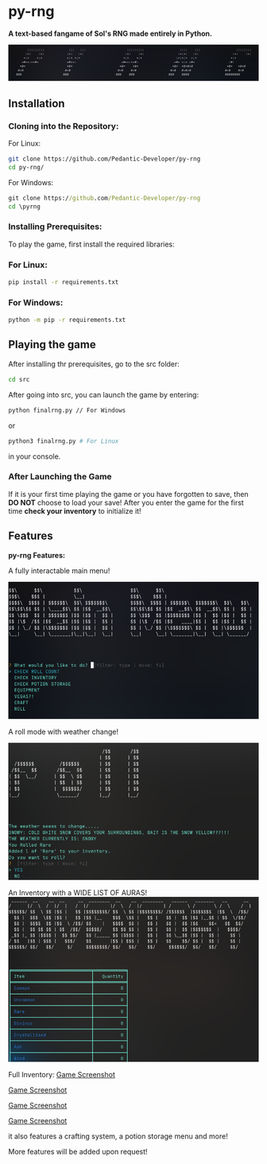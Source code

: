 # py-rng
**A text-based fangame of Sol's RNG made entirely in Python.**

![Game Screenshot](/screenshots/py-rng.png)


## Installation

### Cloning into the Repository:

For Linux:

 ```bash
 git clone https://github.com/Pedantic-Developer/py-rng
 cd py-rng/
   ```
For Windows:
```cmd
git clone https://github.com/Pedantic-Developer/py-rng
cd \pyrng
```
### Installing Prerequisites:

To play the game, first install the required libraries:

### For Linux:

```bash
pip install -r requirements.txt 
```
### For Windows:

```cmd
python -m pip -r requirements.txt
```

## Playing the game

After installing thr prerequisites, go to the src folder:
```bash
cd src
```

After going into src, you can launch the game by entering:
```cmd
python finalrng.py // For Windows
```
or 

```bash
python3 finalrng.py # For Linux
```
in your console.

### After Launching the Game

If it is your first time playing the game or you have forgotten to save, then **DO NOT** choose to load your save!
After you enter the game for the first time **check your inventory** to initialize it!

## Features

**py-rng Features:**

A fully interactable main menu!

![Game Screenshot](/screenshots/mainmenu.png)


A roll mode with weather change!

![Game Screenshot](/screenshots/roll.png)


An Inventory with a WIDE LIST OF AURAS!
![Game Screenshot](/screenshots/inventory.png)


Full Inventory:
[Game Screenshot](/screenshots/inventory.png)

[Game Screenshot](/screenshots/inv2.png)

[Game Screenshot](/screenshots/inv3.png)

[Game Screenshot](/screenshots/inv4.png)

it also features a crafting system, a potion storage menu and more!

More features will be added upon request!
